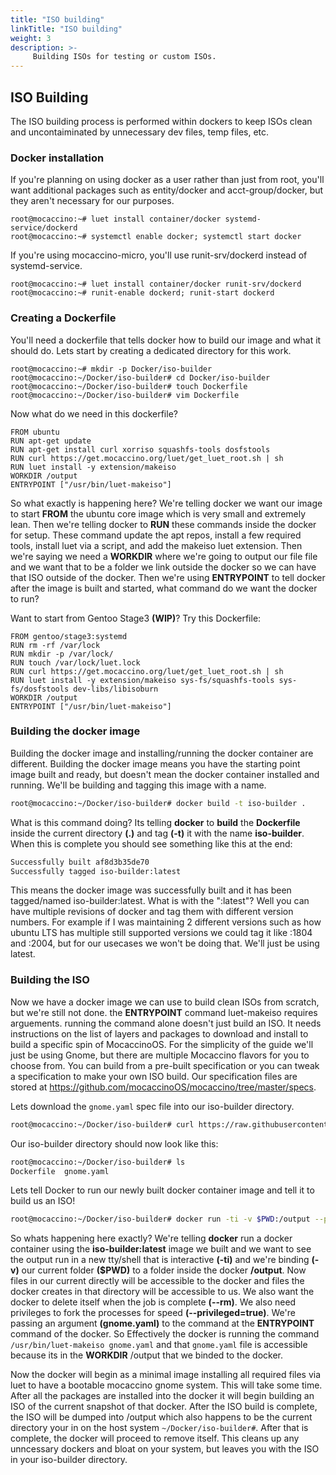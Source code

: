 ```yaml
---
title: "ISO building"
linkTitle: "ISO building"
weight: 3
description: >-
     Building ISOs for testing or custom ISOs.
---
```


## ISO Building

The ISO building process is performed within dockers to keep ISOs clean and uncontaiminated by unnecessary dev files, temp files, etc.

### Docker installation
If you're planning on using docker as a user rather than just from root, you'll want additional packages such as entity/docker and acct-group/docker, but they aren't necessary for our purposes.

```
root@mocaccino:~# luet install container/docker systemd-service/dockerd
root@mocaccino:~# systemctl enable docker; systemctl start docker
```
If you're using mocaccino-micro, you'll use runit-srv/dockerd instead of systemd-service.

```
root@mocaccino:~# luet install container/docker runit-srv/dockerd
root@mocaccino:~# runit-enable dockerd; runit-start dockerd
```

### Creating a Dockerfile

You'll need a dockerfile that tells docker how to build our image and what it should do. Lets start by creating a dedicated directory for this work.

```
root@mocaccino:~# mkdir -p Docker/iso-builder
root@mocaccino:~/Docker/iso-builder# cd Docker/iso-builder
root@mocaccino:~/Docker/iso-builder# touch Dockerfile
root@mocaccino:~/Docker/iso-builder# vim Dockerfile
```
Now what do we need in this dockerfile?

```
FROM ubuntu
RUN apt-get update
RUN apt-get install curl xorriso squashfs-tools dosfstools
RUN curl https://get.mocaccino.org/luet/get_luet_root.sh | sh
RUN luet install -y extension/makeiso 
WORKDIR /output
ENTRYPOINT ["/usr/bin/luet-makeiso"]
```

So what exactly is happening here? We're telling docker we want our image to start **FROM** the ubuntu core image which is very small and extremely lean.
Then we're telling docker to **RUN** these commands inside the docker for setup. These command update the apt repos, install a few required tools, install luet via a script, and add the makeiso luet extension. Then we're saying we need a **WORKDIR** where we're going to output our file file and we want that to be a folder we link outside the docker so we can have that ISO outside of the docker. Then we're using **ENTRYPOINT** to tell docker after the image is built and started, what command do we want the docker to run? 

Want to start from Gentoo Stage3 **(WIP)**? Try this Dockerfile:

```
FROM gentoo/stage3:systemd
RUN rm -rf /var/lock
RUN mkdir -p /var/lock/
RUN touch /var/lock/luet.lock
RUN curl https://get.mocaccino.org/luet/get_luet_root.sh | sh
RUN luet install -y extension/makeiso sys-fs/squashfs-tools sys-fs/dosfstools dev-libs/libisoburn
WORKDIR /output
ENTRYPOINT ["/usr/bin/luet-makeiso"]
```

### Building the docker image

Building the docker image and installing/running the docker container are different. Building the docker image means you have the starting point image built and ready, but doesn't mean the docker container installed and running. We'll be building and tagging this image with a name.

```bash
root@mocaccino:~/Docker/iso-builder# docker build -t iso-builder .
```

What is this command doing? Its telling **docker** to **build** the **Dockerfile** inside the current directory **(.)** and tag **(-t)** it with the name **iso-builder**. When this is complete you should see something like this at the end:

```bash
Successfully built af8d3b35de70
Successfully tagged iso-builder:latest
```

This means the docker image was successfully built and it has been tagged/named iso-builder:latest. What is with the ":latest"? Well you can have multiple revisions of docker and tag them with different version numbers. For example if I was maintaining 2 different versions such as how ubuntu LTS has multiple still supported versions we could tag it like :1804 and :2004, but for our usecases we won't be doing that. We'll just be using latest.

### Building the ISO

Now we have a docker image we can use to build clean ISOs from scratch, but we're still not done.  the **ENTRYPOINT** command luet-makeiso requires arguements. running the command alone doesn't just build an ISO. It needs instructions on the list of layers and packages to download and install to build a specific spin of MocaccinoOS. For the simplicity of the guide we'll just be using Gnome, but there are multiple Mocaccino flavors for you to choose from. You can build from a pre-built specification or you can tweak a specification to make your own ISO build. Our specification files are stored at https://github.com/mocaccinoOS/mocaccino/tree/master/specs.

Lets download the ```gnome.yaml``` spec file into our iso-builder directory.

```bash
root@mocaccino:~/Docker/iso-builder# curl https://raw.githubusercontent.com/mocaccinoOS/mocaccino/master/specs/gnome.yaml
```

Our iso-builder directory should now look like this:

```bash
root@mocaccino:~/Docker/iso-builder# ls
Dockerfile  gnome.yaml
```

Lets tell Docker to run our newly built docker container image and tell it to build us an ISO!

```bash
root@mocaccino:~/Docker/iso-builder# docker run -ti -v $PWD:/output --privileged=true --rm iso-builder:latest gnome.yaml
```

So whats happening here exactly? We're telling **docker** run a docker container using the **iso-builder:latest** image we built and we want to see the output run in a new tty/shell that is interactive **(-ti)** and we're binding **(-v)** our current folder **($PWD)** to a folder inside the docker **/output**. Now files in our current directly will be accessible to the docker and files the docker creates in that directory will be accessible to us. We also want the docker to delete itself when the job is complete **(--rm)**. We also need privileges to fork the processes for speed **(--privileged=true)**. We're passing an argument **(gnome.yaml)** to the command at the **ENTRYPOINT** command of the docker. So Effectively the docker is running the command ```/usr/bin/luet-makeiso gnome.yaml``` and that ```gnome.yaml``` file is accessible because its in the **WORKDIR** /output that we binded to the docker. 

Now the docker will begin as a minimal image installing all required files via luet to have a bootable mocaccino gnome system. This will take some time. After all the packages are installed into the docker it will begin building an ISO of the current snapshot of that docker. After the ISO build is complete, the ISO will be dumped into /output which also happens to be the current directory your in on the host system ```~/Docker/iso-builder#```. After that is complete, the docker will proceed to remove itself. This cleans up any unncessary dockers and bloat on your system, but leaves you with the ISO in your iso-builder directory.
